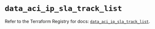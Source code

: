 # `data_aci_ip_sla_track_list`

Refer to the Terraform Registry for docs: [`data_aci_ip_sla_track_list`](https://registry.terraform.io/providers/ciscodevnet/aci/2.17.0/docs/data-sources/ip_sla_track_list).
